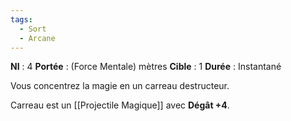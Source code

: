 ```yaml
---
tags:
  - Sort
  - Arcane
---
```

**NI** : 4
**Portée** : (Force Mentale) mètres
**Cible** : 1
**Durée** : Instantané

Vous concentrez la magie en un carreau destructeur. 

Carreau est un [[Projectile Magique]] avec **Dégât +4**.